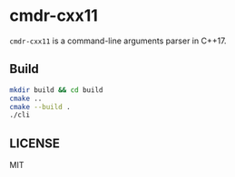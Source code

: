 # cmdr-cxx11

`cmdr-cxx11` is a command-line arguments parser in C++17.

## Build

```bash
mkdir build && cd build
cmake ..
cmake --build .
./cli
```

## LICENSE

MIT

